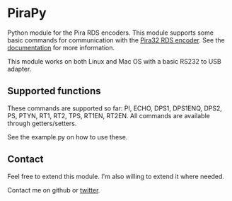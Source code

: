 PiraPy
======

Python module for the Pira RDS encoders. This module supports some basic commands for communication with the [Pira32 RDS encoder](http://www.pira.cz/rds/). See the [documentation](http://www.pira.cz/rds/manual.pdf) for more information. 

This module works on both Linux and Mac OS with a basic RS232 to USB adapter.

Supported functions
------

These commands are supported so far: PI, ECHO, DPS1, DPS1ENQ, DPS2, PS, PTYN, RT1, RT2, TPS, RT1EN, RT2EN. All commands are available through getters/setters. 

See the example.py on how to use these.  

Contact
------
Feel free to extend this module. I'm also willing to extend it where needed. 

Contact me on github or [twitter](http://www.twitter.com/idserda).
